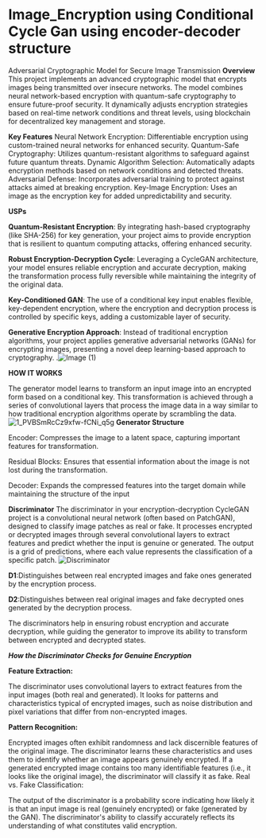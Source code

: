 # Image_Encryption using Conditional Cycle Gan using encoder-decoder structure
Adversarial Cryptographic Model for Secure Image Transmission
**Overview**
This project implements an advanced cryptographic model that encrypts images being transmitted over insecure networks. The model combines neural network-based encryption with quantum-safe cryptography to ensure future-proof security. It dynamically adjusts encryption strategies based on real-time network conditions and threat levels, using blockchain for decentralized key management and storage.

**Key Features**
Neural Network Encryption: Differentiable encryption using custom-trained neural networks for enhanced security.
Quantum-Safe Cryptography: Utilizes quantum-resistant algorithms to safeguard against future quantum threats.
Dynamic Algorithm Selection: Automatically adapts encryption methods based on network conditions and detected threats.
Adversarial Defense: Incorporates adversarial training to protect against attacks aimed at breaking encryption.
Key-Image Encryption: Uses an image as the encryption key for added unpredictability and security.

**USPs**

**Quantum-Resistant Encryption**: By integrating hash-based cryptography (like SHA-256) for key generation, your project aims to provide encryption that is resilient to quantum computing attacks, offering enhanced security.

**Robust Encryption-Decryption Cycle**: Leveraging a CycleGAN architecture, your model ensures reliable encryption and accurate decryption, making the transformation process fully reversible while maintaining the integrity of the original data.

**Key-Conditioned GAN**: The use of a conditional key input enables flexible, key-dependent encryption, where the encryption and decryption process is controlled by specific keys, adding a customizable layer of security.

**Generative Encryption Approach**: Instead of traditional encryption algorithms, your project applies generative adversarial networks (GANs) for encrypting images, presenting a novel deep learning-based approach to cryptography.
.![Image (1)](https://github.com/user-attachments/assets/aa92fe26-db01-4bfb-ba91-76260d51b143)

**HOW IT WORKS**

The generator model learns to transform an input image into an encrypted form based on a conditional key. This transformation is achieved through a series of convolutional layers that process the image data in a way similar to how traditional encryption algorithms operate by scrambling the data.
![1_PVBSmRcCz9xfw-fCNi_q5g](https://github.com/user-attachments/assets/3425e3bc-6406-485e-8a9f-1ae381a3d079)
**Generator Structure**

Encoder: Compresses the image to a latent space, capturing important features for transformation.

Residual Blocks: Ensures that essential information about the image is not lost during the transformation.

Decoder: Expands the compressed features into the target domain while maintaining the structure of the input

**Discriminator**
The discriminator in your encryption-decryption CycleGAN project is a convolutional neural network (often based on PatchGAN), designed to classify image patches as real or fake. It processes encrypted or decrypted images through several convolutional layers to extract features and predict whether the input is genuine or generated. The output is a grid of predictions, where each value represents the classification of a specific patch.
![Discriminator](https://github.com/user-attachments/assets/66164686-4919-476b-9078-9387d1eed7ae)

​**D1**:Distinguishes between real encrypted images and fake ones generated by the encryption process.

**D2**:Distinguishes between real original images and fake decrypted ones generated by the decryption process.

The discriminators help in ensuring robust encryption and accurate decryption, while guiding the generator to improve its ability to transform between encrypted and decrypted states.

***How the Discriminator Checks for Genuine Encryption***

**Feature Extraction:**

The discriminator uses convolutional layers to extract features from the input images (both real and generated). It looks for patterns and characteristics typical of encrypted images, such as noise distribution and pixel variations that differ from non-encrypted images.

**Pattern Recognition:**

Encrypted images often exhibit randomness and lack discernible features of the original image. The discriminator learns these characteristics and uses them to identify whether an image appears genuinely encrypted.
If a generated encrypted image contains too many identifiable features (i.e., it looks like the original image), the discriminator will classify it as fake.
Real vs. Fake Classification:

The output of the discriminator is a probability score indicating how likely it is that an input image is real (genuinely encrypted) or fake (generated by the GAN).
The discriminator's ability to classify accurately reflects its understanding of what constitutes valid encryption.

